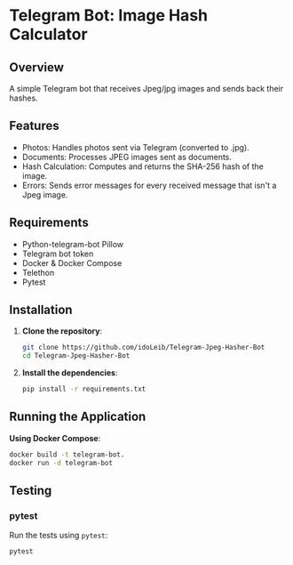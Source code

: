 # Telegram Bot: Image Hash Calculator

## Overview
A simple Telegram bot that receives Jpeg/jpg images and sends back their hashes. 

## Features
- Photos: Handles photos sent via Telegram (converted to .jpg).
- Documents: Processes JPEG images sent as documents.
- Hash Calculation: Computes and returns the SHA-256 hash of the image.
- Errors: Sends error messages for every received message that isn't a Jpeg image.

## Requirements
- Python-telegram-bot Pillow
- Telegram bot token
- Docker & Docker Compose
- Telethon
- Pytest

## Installation
1. **Clone the repository**:
    ```sh
    git clone https://github.com/idoLeib/Telegram-Jpeg-Hasher-Bot
    cd Telegram-Jpeg-Hasher-Bot
    ```

2.  **Install the dependencies**:
    ```sh
    pip install -r requirements.txt
    ```

## Running the Application

**Using Docker Compose**:
```sh
docker build -t telegram-bot.
docker run -d telegram-bot
```

## Testing
### pytest
Run the tests using `pytest`:
```sh
pytest
```